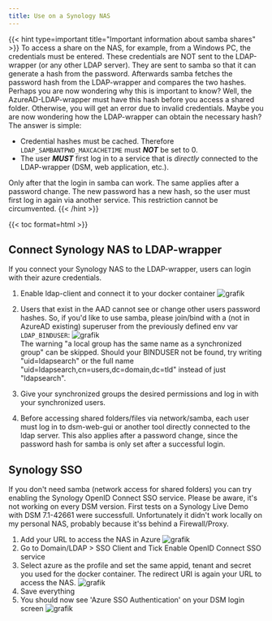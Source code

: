 ```yaml
---
title: Use on a Synology NAS
---
```


{{< hint type=important title="Important information about samba shares" >}}
To access a share on the NAS, for example, from a Windows PC, the credentials must be entered. These credentials are NOT sent to the LDAP-wrapper (or any other LDAP server). They are sent to samba so that it can generate a hash from the password. Afterwards samba fetches the password hash from the LDAP-wrapper and compares the two hashes.
Perhaps you are now wondering why this is important to know? Well, the AzureAD-LDAP-wrapper must have this hash before you access a shared folder. Otherwise, you will get an error due to invalid credentials. Maybe you are now wondering how the LDAP-wrapper can obtain the necessary hash? The answer is simple:

- Credential hashes must be cached. Therefore `LDAP_SAMBANTPWD_MAXCACHETIME` must ***NOT*** be set to 0.
- The user ***MUST*** first log in to a service that is *directly* connected to the LDAP-wrapper (DSM, web application, etc.).

Only after that the login in samba can work. The same applies after a password change. The new password has a new hash, so the user must first log in again via another service. This restriction cannot be circumvented.
{{< /hint >}}

{{< toc format=html >}}

## Connect Synology NAS to LDAP-wrapper

If you connect your Synology NAS to the LDAP-wrapper, users can login with their azure credentials.

1. Enable ldap-client and connect it to your docker container
![grafik](../syno_ldap_enable.png)

2. Users that exist in the AAD cannot see or change other users password hashes. 
   So, if you'd like to use samba, please join/bind with a (not in AzureAD existing) superuser from the previously defined env var `LDAP_BINDUSER`: ![grafik](../syno_ldap_join.png)\
The warning "a local group has the same name as a synchronized group" can be skipped. Should your BINDUSER not be found, try writing "uid=ldapsearch" or the full name "uid=ldapsearch,cn=users,dc=domain,dc=tld" instead of just "ldapsearch".

3. Give your synchronized groups the desired permissions and log in with your synchronized users.

4. Before accessing shared folders/files via network/samba, each user must log in to dsm-web-gui or another tool directly connected to the ldap server. This also applies after a password change, since the password hash for samba is only set after a successful login.

## Synology SSO

If you don't need samba (network access for shared folders) you can try enabling the Synology OpenID Connect SSO service.
Please be aware, it's not working on every DSM version. First tests on a Synology Live Demo with DSM 7.1-42661 were successfull. Unfortunately it didn't work locally on my personal NAS, probably because it'ss behind a Firewall/Proxy.

1. Add your URL to access the NAS in Azure
![grafik](../sso_azure.png)
2. Go to Domain/LDAP > SSO Client and  Tick Enable OpenID Connect SSO service
3. Select azure as the profile and set the same appid, tenant and secret you used for the docker container. The redirect URI is again your URL to access the NAS.
![grafik](../sso_syno.png)
4. Save everything
5. You should now see 'Azure SSO Authentication' on your DSM login screen
![grafik](../sso_dsm.png)

